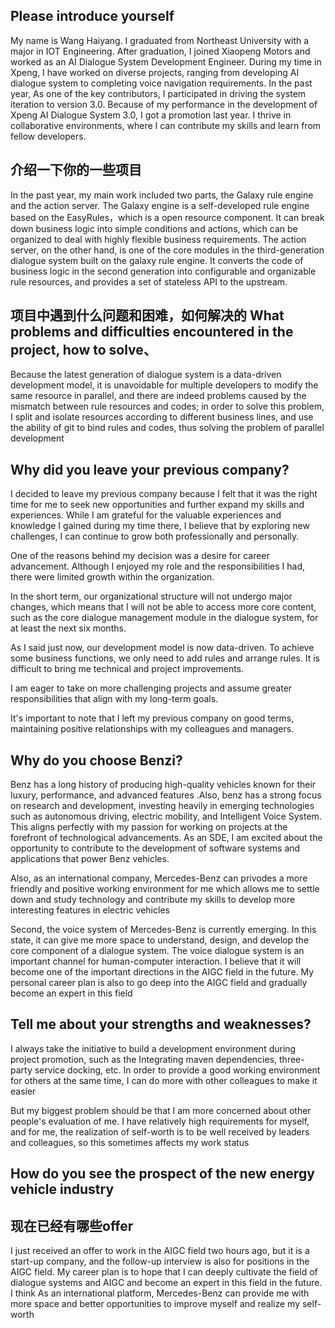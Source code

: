 ## Please introduce yourself
My name is Wang Haiyang. I graduated from Northeast University with a major in IOT Engineering. After graduation, I joined Xiaopeng Motors and worked as an AI Dialogue System Development Engineer. During my time in Xpeng,  I have worked on diverse projects, ranging from developing AI dialogue system to completing voice navigation requirements. In the past year, As one of the key contributors, I participated in driving the system iteration to version 3.0. Because of my performance in the development of Xpeng AI Dialogue System 3.0, I got a promotion last year.  I thrive in collaborative environments, where I can contribute my skills and learn from fellow developers. 


## 介绍一下你的一些项目
In the past year, my main work included two parts, the Galaxy rule engine and the action server. The Galaxy engine is a self-developed rule engine based on the EasyRules，which is a open resource component. It can break down business logic into simple conditions and actions, which can be organized to deal with highly flexible business requirements. The action server, on the other hand, is one of the core modules in the third-generation dialogue system built on the galaxy rule engine. It converts the code of business logic in the second generation into configurable and organizable rule resources, and provides a set of stateless API to the upstream.


## 项目中遇到什么问题和困难，如何解决的 What problems and difficulties encountered in the project, how to solve、
Because the latest generation of dialogue system is a data-driven development model, it is unavoidable for multiple developers to modify the same resource in parallel, and there are indeed problems caused by the mismatch between rule resources and codes; in order to solve this problem, I split and isolate resources according to different business lines, and use the ability of git to bind rules and codes, thus solving the problem of parallel development


## Why did you leave your previous company?
I decided to leave my previous company because I felt that it was the right time for me to seek new opportunities and further expand my skills and experiences. While I am grateful for the valuable experiences and knowledge I gained during my time there, I believe that by exploring new challenges, I can continue to grow both professionally and personally.

One of the reasons behind my decision was a desire for career advancement. Although I enjoyed my role and the responsibilities I had, there were limited growth within the organization.

In the short term, our organizational structure will not undergo major changes, which means that I will not be able to access more core content, such as the core dialogue management module in the dialogue system, for at least the next six months.

As I said just now, our development model is now data-driven. To achieve some business functions, we only need to add rules and arrange rules. It is difficult to bring me technical and project improvements.

I am eager to take on more challenging projects and assume greater responsibilities that align with my long-term goals.

It's important to note that I left my previous company on good terms, maintaining positive relationships with my colleagues and managers.


## Why do you choose Benzi?

Benz has a long history of producing high-quality vehicles known for their luxury, performance, and advanced features .Also, benz has a strong focus on research and development, investing heavily in emerging technologies such as autonomous driving, electric mobility, and Intelligent Voice System. This aligns perfectly with my passion for working on projects at the forefront of technological advancements. As an SDE, I am excited about the opportunity to contribute to the development of software systems and applications that power Benz vehicles.


Also, as an international company, Mercedes-Benz can privodes a more friendly and positive working environment for me which allows me to settle down and study technology and contribute my skills to develop more interesting features in electric vehicles

Second, the voice system of Mercedes-Benz is currently emerging. In this state, it can give me more space to understand, design, and develop the core component of a dialogue system. The voice dialogue system is an important channel for human-computer interaction. I believe that it will become one of the important directions in the AIGC field in the future. My personal career plan is also to go deep into the AIGC field and gradually become an expert in this field


## Tell me about your strengths and weaknesses?
I always take the initiative to build a development environment during project promotion, such as the Integrating maven dependencies, three-party service docking, etc. In order to provide a good working environment for others at the same time, I can do more with other colleagues to make it easier

But my biggest problem should be that I am more concerned about other people's evaluation of me. I have relatively high requirements for myself, and for me, the realization of self-worth is to be well received by leaders and colleagues, so this sometimes affects my work status


## How do you see the prospect of the new energy vehicle industry






## 现在已经有哪些offer
I just received an offer to work in the AIGC field two hours ago, but it is a start-up company, and the follow-up interview is also for positions in the AIGC field. My career plan is to hope that I can deeply cultivate the field of dialogue systems and AIGC and become an expert in this field in the future. I think As an international platform, Mercedes-Benz can provide me with more space and better opportunities to improve myself and realize my self-worth











